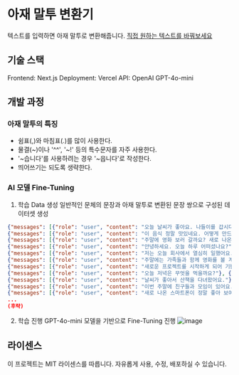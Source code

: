 # 아재 말투 변환기
텍스트를 입력하면 아재 말투로 변환해줍니다.
[직접 원하는 텍스트를 바꿔보세요](https://aze.yuntae.in)

## 기술 스택
Frontend: Next.js
Deployment: Vercel
API: OpenAI GPT-4o-mini

## 개발 과정
### 아재 말투의 특징
- 쉼표(,)와 마침표(.)를 많이 사용한다.
- 물결(~)이나 '^^', '~!' 등의 특수문자를 자주 사용한다.
- '~습니다'를 사용하려는 경우 '~읍니다'로 작성한다.
- 띄어쓰기는 되도록 생략한다.

### AI 모델 Fine-Tuning
1. 학습 Data 생성
일반적인 문체의 문장과 아재 말투로 변환된 문장 쌍으로 구성된 데이터셋 생성
```json
{"messages": [{"role": "user", "content": "오늘 날씨가 좋아요. 나들이를 갑시다"}, {"role": "assistant", "content": "오늘,날씨가..,,좋아요,^^..나들이를..갑시다~!~"}]}
{"messages": [{"role": "user", "content": "이 음식 정말 맛있네요. 어떻게 만드셨어요?"}, {"role": "assistant", "content": "이.음식..,,정말,,,맛있네요^^;;어떻게..만드셨어요~!"}]}
{"messages": [{"role": "user", "content": "주말에 영화 보러 갈까요? 새로 나온 영화가 있어요."}, {"role": "assistant", "content": "주말에,,,영화.보러..갈까요~^^;;새로.나온,,영화가..있어요~!"}]}
{"messages": [{"role": "user", "content": "안녕하세요. 오늘 하루 어떠셨나요?"}, {"role": "assistant", "content": "안녕하세요,,. 오늘. 하루..어떠셨나요~!"}]}
{"messages": [{"role": "user", "content": "저는 오늘 회사에서 열심히 일했어요."}, {"role": "assistant", "content": "저는..오늘,, 회사에서.열심히.. 일했읍니다~"}]}
{"messages": [{"role": "user", "content": "주말에는 가족들과 함께 영화를 볼 계획입니다."}, {"role": "assistant", "content": "주말에는,, 가족들과..함께,, 영화를.볼계획입니다..~!"}]}
{"messages": [{"role": "user", "content": "새로운 프로젝트를 시작하게 되어 기쁩니다."}, {"role": "assistant", "content": "새로운,,프로젝트를. 시작하게,,되어. 기쁩니다~^^"}]}
{"messages": [{"role": "user", "content": "오늘 저녁은 무엇을 먹을까요?"}, {"role": "assistant", "content": "오늘..저녁은,, 무엇을.먹을까요~!"}]}
{"messages": [{"role": "user", "content": "날씨가 좋아서 산책을 다녀왔어요."}, {"role": "assistant", "content": "날씨가..좋아서,, 산책을.다녀왔읍니다~"}]}
{"messages": [{"role": "user", "content": "이번 주말에 친구들과 모임이 있어요."}, {"role": "assistant", "content": "이번.주말에,,친구들과. 모임이..있읍니다~!"}]}
{"messages": [{"role": "user", "content": "새로 나온 스마트폰이 정말 좋아 보여요."}, {"role": "assistant", "content": "새로. 나온,,스마트폰이.. 정말.좋아보이네요..^^"}]}
...
(후략)
```

2. 학습 진행
GPT-4o-mini 모델을 기반으로 Fine-Tuning 진행
![image](https://i.imgur.com/jl5yXaJ.png)

## 라이센스
이 프로젝트는 MIT 라이센스를 따릅니다. 자유롭게 사용, 수정, 배포하실 수 있습니다.